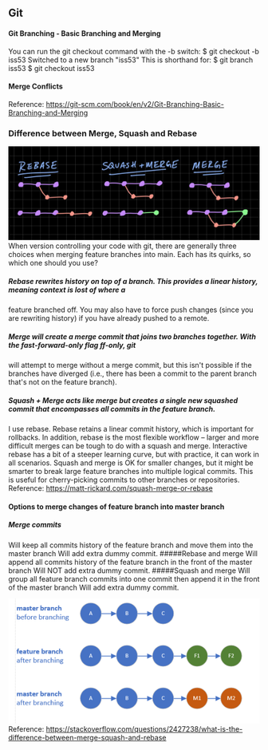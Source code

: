 ## Git

#### Git Branching - Basic Branching and Merging
You can run the git checkout command with the -b switch:
    $ git checkout -b iss53
    Switched to a new branch "iss53"
This is shorthand for:
    $ git branch iss53
    $ git checkout iss53

#### Merge Conflicts

Reference: https://git-scm.com/book/en/v2/Git-Branching-Basic-Branching-and-Merging


### Difference between Merge, Squash and Rebase
![img_1.png](img_1.png)
When version controlling your code with git, there are generally three choices when merging feature branches into main. 
Each has its quirks, so which one should you use?
##### Rebase rewrites history on top of a branch. This provides a linear history, meaning context is lost of where a 
feature branched off. You may also have to force push changes (since you are rewriting history) if you have already pushed to a remote.
##### Merge will create a merge commit that joins two branches together. With the fast-forward-only flag ff-only, git 
will attempt to merge without a merge commit, but this isn't possible if the branches have diverged (i.e., there has 
been a commit to the parent branch that's not on the feature branch).
##### Squash + Merge acts like merge but creates a single new squashed commit that encompasses all commits in the feature branch.
I use rebase. Rebase retains a linear commit history, which is important for rollbacks. In addition, rebase is the most flexible workflow – larger and more difficult merges can be tough to do with a squash and merge. Interactive rebase has a bit of a steeper learning curve, but with practice, it can work in all scenarios. Squash and merge is OK for smaller changes, but it might be smarter to break large feature branches into multiple logical commits. This is useful for cherry-picking commits to other branches or repositories.
Reference: https://matt-rickard.com/squash-merge-or-rebase


#### Options to merge changes of feature branch into master branch
##### Merge commits
Will keep all commits history of the feature branch and move them into the master branch
Will add extra dummy commit.
#####Rebase and merge
Will append all commits history of the feature branch in the front of the master branch
Will NOT add extra dummy commit.
#####Squash and merge
Will group all feature branch commits into one commit then append it in the front of the master branch
Will add extra dummy commit.

![img.png](img.png)
Reference: https://stackoverflow.com/questions/2427238/what-is-the-difference-between-merge-squash-and-rebase
